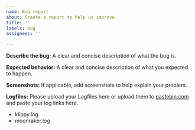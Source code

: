 ```yaml
---
name: Bug report
about: Create a report to help us improve
title: ''
labels: bug
assignees: ''

---
```


**Describe the bug:**
A clear and concise description of what the bug is.

**Expected behavior:**
A clear and concise description of what you expected to happen.

**Screenshots:**
If applicable, add screenshots to help explain your problem.

**Logfiles:**
Please upload your Logfiles here or upload them to [pastebin.com](http://pastebin.com) and paste your log links here.
- klippy.log
- moonraker.log
